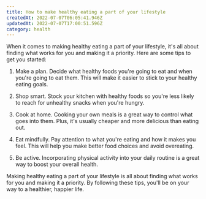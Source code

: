 ```yaml
---
title: How to make healthy eating a part of your lifestyle
createdAt: 2022-07-07T06:05:41.946Z
updatedAt: 2022-07-07T17:00:51.596Z
category: health
---
```


When it comes to making healthy eating a part of your lifestyle, it's all about finding what works for you and making it a priority. Here are some tips to get you started:

1. Make a plan. Decide what healthy foods you're going to eat and when you're going to eat them. This will make it easier to stick to your healthy eating goals.

2. Shop smart. Stock your kitchen with healthy foods so you're less likely to reach for unhealthy snacks when you're hungry.

3. Cook at home. Cooking your own meals is a great way to control what goes into them. Plus, it's usually cheaper and more delicious than eating out.

4. Eat mindfully. Pay attention to what you're eating and how it makes you feel. This will help you make better food choices and avoid overeating.

5. Be active. Incorporating physical activity into your daily routine is a great way to boost your overall health.

Making healthy eating a part of your lifestyle is all about finding what works for you and making it a priority. By following these tips, you'll be on your way to a healthier, happier life.
